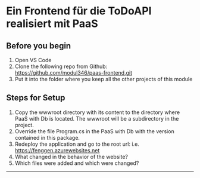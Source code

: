 # Ein Frontend für die ToDoAPI realisiert mit PaaS

## Before you begin
1. Open VS Code
2. Clone the following repo from Github:  https://github.com/modul346/paas-frontend.git
3. Put it into the folder where you keep all the other projects of this module


## Steps for Setup
1. Copy the wwwroot  directory with its content  to the directory where PaaS with Db is located. The wwwroot will be a subdirectory in the project.
2. Override the file Program.cs in the PaaS with Db with the version contained in this package.
3. Redeploy the application and go to the root url: i.e. https://fenggen.azurewebsites.net
4. What changed in the behavior of the website? 
5. Which files were added and which were changed?

---